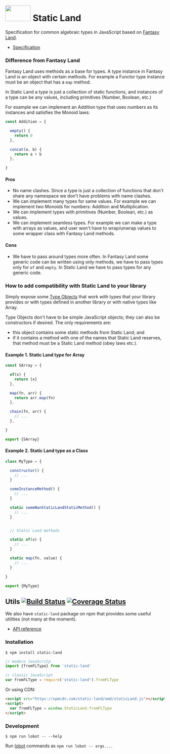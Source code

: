 # <img width="80" height="50" src="./logo/logo.png" /> Static Land

Specification for common algebraic types in JavaScript
based on [Fantasy Land](https://github.com/fantasyland/fantasy-land).

* [Specification](docs/spec.md)

### Difference from Fantasy Land

Fantasy Land uses methods as a base for types. A type instance in Fantasy Land
is an object with certain methods. For example a Functor type instance must be an object
that has a `map` method.

In Static Land a type is just a collection of static functions, and instances
of a type can be any values, including primitives (Number, Boolean, etc.)

For example we can implement an Addition type that uses numbers as its instances
and satisfies the Monoid laws:

```js
const Addition = {

  empty() {
    return 0
  },

  concat(a, b) {
    return a + b
  },

}
```

#### Pros

  - No name clashes. Since a type is just a collection of functions that don't
    share any namespace we don't have problems with name clashes.
  - We can implement many types for same values. For example we can implement
    two Monoids for numbers: Addition and Multiplication.
  - We can implement types with primitives (Number, Boolean, etc.) as values.
  - We can implement seamless types. For example we can make a type with
    arrays as values, and user won't have to wrap/unwrap values to some
    wrapper class with Fantasy Land methods.

#### Cons

  - We have to pass around types more often.
    In Fantasy Land some generic code can be written using only methods,
    we have to pass types only for `of` and `empty`. In Static Land we have
    to pass types for any generic code.

### How to add compatibility with Static Land to your library

Simply expose some [Type Objects](docs/spec.md#type) that work with types that your library provides or with types defined in another library or with native types like Array.

Type Objects don't have to be simple JavaScript objects; they can also be constructors if desired. The only requirements are:

- this object contains some static methods from Static Land; and
- if it contains a method with one of the names that Static Land reserves, that method must be a Static Land method (obey laws etc.).

#### Example 1. Static Land type for Array

```js
const SArray = {

  of(x) {
    return [x]
  },

  map(fn, arr) {
    return arr.map(fn)
  },

  chain(fn, arr) {
    // ...
  },

}

export {SArray}
```

#### Example 2. Static Land type as a Class

```js
class MyType = {

  constructor() {
    // ...
  }

  someInstanceMethod() {
    // ...
  }

  static someNonStaticLandStaticMethod() {
    // ...
  }


  // Static Land methods

  static of(x) {
    // ...
  }

  static map(fn, value) {
    // ...
  }

}

export {MyType}
```



## Utils [![Build Status](https://travis-ci.org/rpominov/static-land.svg?branch=master)](https://travis-ci.org/rpominov/static-land) [![Coverage Status](https://coveralls.io/repos/github/rpominov/static-land/badge.svg?branch=master)](https://coveralls.io/github/rpominov/static-land?branch=master)

We also have `static-land` package on npm that provides some useful utilities (not many at the moment).

* [API reference](docs/API.md)

### Installation

```console
$ npm install static-land
```

```js
// modern JavaScritp
import {fromFLType} from 'static-land'

// classic JavaScript
var fromFLType = require('static-land').fromFLType
```

Or using CDN:

```html
<script src="https://npmcdn.com/static-land/umd/staticLand.js"></script>
<script>
  var fromFLType = window.StaticLand.fromFLType
</script>
```

### Development

```console
$ npm run lobot -- --help
```

Run [lobot](https://github.com/rpominov/lobot) commands as `npm run lobot -- args...`.
